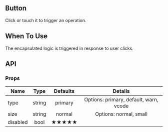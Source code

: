 ## Button 

Click or touch it to trigger an operation.

## When To Use

The encapsulated logic is triggered in response to user clicks.

## API

### Props

|  **Name**  | **Type**        | **Defaults**  | **Details**  |
| ------------- |:-------------:|:-----:|:-------------:|
| type  | string| primary |Options: primary, default, warn, vcode|
| size | string   |   normal |Options: normal, small|
| disabled | bool| ★★★★★ ||